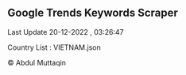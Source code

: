 

## Google Trends Keywords Scraper 
 
Last Update 20-12-2022 , 03:26:47

Country List :
VIETNAM.json



© Abdul Muttaqin 
